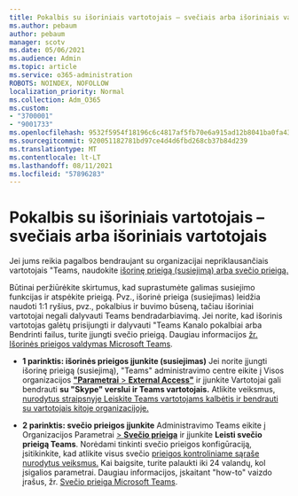 ```yaml
---
title: Pokalbis su išoriniais vartotojais – svečiais arba išoriniais vartotojais
ms.author: pebaum
author: pebaum
manager: scotv
ms.date: 05/06/2021
ms.audience: Admin
ms.topic: article
ms.service: o365-administration
ROBOTS: NOINDEX, NOFOLLOW
localization_priority: Normal
ms.collection: Adm_O365
ms.custom:
- "3700001"
- "9001733"
ms.openlocfilehash: 9532f5954f18196c6c4817af5fb70e6a915ad12b8041ba0fa4306eb4b35f78e0
ms.sourcegitcommit: 920051182781bd97ce4d4d6fbd268cb37b84d239
ms.translationtype: MT
ms.contentlocale: lt-LT
ms.lasthandoff: 08/11/2021
ms.locfileid: "57896283"
---
```

# <a name="chat-with-external-users---guests-or-federated-users"></a>Pokalbis su išoriniais vartotojais – svečiais arba išoriniais vartotojais

Jei jums reikia pagalbos bendraujant su organizacijai nepriklausančiais vartotojais "Teams, naudokite [išorinę prieigą (susiejimą) arba svečio prieigą.](https://docs.microsoft.com/microsoftteams/manage-external-access#external-access-vs-guest-access)

Būtinai peržiūrėkite skirtumus, kad suprastumėte galimas susiejimo funkcijas ir atspėkite prieigą. Pvz., išorinė prieiga (susiejimas) leidžia naudoti 1:1 ryšius, pvz., pokalbius ir buvimo būseną, tačiau išoriniai vartotojai negali dalyvauti Teams bendradarbiavimą. Jei norite, kad išorinis vartotojas galėtų prisijungti ir dalyvauti "Teams Kanalo pokalbiai arba Bendrinti failus, turite įjungti svečio prieigą. Daugiau informacijos [žr. Išorinės prieigos valdymas Microsoft Teams](https://docs.microsoft.com/microsoftteams/manage-external-access#external-access-vs-guest-access).

- **1 parinktis: išorinės prieigos įjunkite (susiejimas)** Jei norite įjungti išorinę prieigą (susiejimą), "Teams" administravimo centre eikite į Visos organizacijos [ **"Parametrai**  >  **External Access"**](https://admin.teams.microsoft.com/company-wide-settings/external-communications) ir įjunkite Vartotojai gali bendrauti **su "Skype" verslui ir Teams vartotojais.** Atlikite veiksmus, [nurodytus straipsnyje Leiskite Teams vartotojams kalbėtis ir bendrauti su vartotojais kitoje organizacijoje.](https://docs.microsoft.com/microsoftteams/manage-external-access#let-your-teams-users-chat-and-communicate-with-users-in-another-organization)

- **2 parinktis: svečio prieigos įjunkite** Administravimo Teams eikite į Organizacijos Parametrai [   >  **Svečio prieiga**](https://admin.teams.microsoft.com/company-wide-settings/guest-configuration) ir įjunkite **Leisti svečio prieigą Teams**. Norėdami tinkinti svečio prieigos konfigūraciją, įsitikinkite, kad atlikite visus svečio [prieigos kontroliniame sąraše nurodytus veiksmus.](https://docs.microsoft.com/microsoftteams/guest-access-checklist) Kai baigsite, turite palaukti iki 24 valandų, kol įsigalios parametrai. Daugiau informacijos, įskaitant "how-to" vaizdo įrašus, žr. [Svečio prieiga Microsoft Teams](https://docs.microsoft.com/microsoftteams/guest-access).